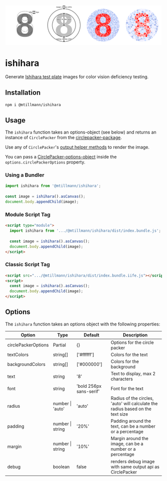 ![Render Process](./ishihara.png)

# ishihara

Generate [Ishihara test plate](https://en.wikipedia.org/wiki/Ishihara_test) images for color vision deficiency testing.

## Installation

`npm i @mtillmann/ishihara`

## Usage

The `ishihara` function takes an options-object (see below) and returns an instance of `CirclePacker` from the [circlepacker-package](https://github.com/Mtillmann/circlepacker).

Use any of `CirclePacker`'s [output helper methods](https://github.com/Mtillmann/circlepacker?tab=readme-ov-file#output-helpers) to render the image.

You can pass a [CirclePacker-options-object](https://github.com/Mtillmann/circlepacker?tab=readme-ov-file#options) inside the `options.circlePackerOptions` property.


### Using a Bundler

```javascript
import ishihara from '@mtillmann/ishihara';

const image = ishihara().asCanvas();
document.body.appendChild(image);
```

### Module Script Tag

```html
<script type="module">
  import ishihara from '.../@mtillmann/ishihara/dist/index.bundle.js';

  const image = ishihara().asCanvas();
  document.body.appendChild(image);
</script>
```

### Classic Script Tag

```html
<script src=".../@mtillmann/ishihara/dist/index.bundle.iife.js"></script>
<script>
  const image = ishihara().asCanvas();
  document.body.appendChild(image);
</script>
```

## Options

The `ishihara` function takes an options object with the following properties:

| Option              | Type                         | Default                 | Description                                                                    |
| ------------------- | ---------------------------- | ----------------------- | ------------------------------------------------------------------------------ |
| circlePackerOptions | Partial<circlePackerOptions> | {}                      | Options for the circle packer                                                  |
| textColors          | string[]                     | ['#ffffff']             | Colors for the text                                                            |
| backgroundColors    | string[]                     | ['#000000']             | Colors for the background                                                      |
| text                | string                       | '8'                     | Text to display, max 2 characters                                              |
| font                | string                       | 'bold 256px sans-serif' | Font for the text                                                              |
| radius              | number \| 'auto'             | 'auto'                  | Radius of the circles, 'auto' will calculate the radius based on the text size |
| padding             | number \| string             | '20%'                   | Padding around the text, can be a number or a percentage                       |
| margin              | number \| string             | '10%'                   | Margin around the image, can be a number or a percentage                       |
| debug               | boolean                      | false                   | renders debug image with same output api as CirclePacker                       |

